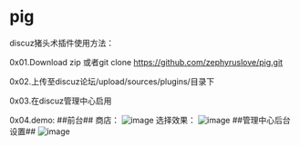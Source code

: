 # pig
discuz猪头术插件使用方法：

0x01.Download zip 或者git clone https://github.com/zephyruslove/pig.git

0x02.上传至discuz论坛/upload/sources/plugins/目录下

0x03.在discuz管理中心启用

0x04.demo:
##前台##
商店：
![image](https://github.com/zephyruslove/pig/blob/master/pig.png)
选择效果：
![image](https://github.com/zephyruslove/pig/blob/master/pig2.png)
##管理中心后台设置##
![image](https://github.com/zephyruslove/pig/blob/master/pig3.png)
